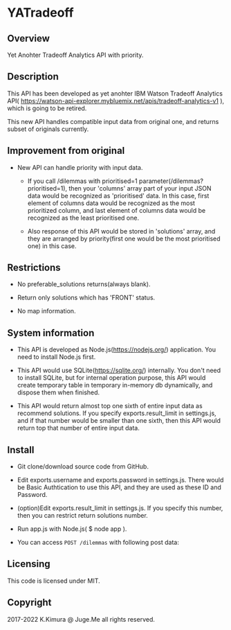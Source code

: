 # YATradeoff

## Overview

Yet Anohter Tradeoff Analytics API with priority.

## Description

This API has been developed as yet anohter IBM Watson Tradeoff Analytics API( https://watson-api-explorer.mybluemix.net/apis/tradeoff-analytics-v1 ), which is going to be retired.

This new API handles compatible input data from original one, and returns subset of originals currently.

## Improvement from original

- New API can handle priority with input data. 

    - If you call /dilemmas with prioritised=1 parameter(/dilemmas?prioritised=1), then your 'columns' array part of your input JSON data would be recognized as 'prioritised' data. In this case, first element of columns data would be recognized as the most prioritized column, and last element of columns data would be recognized as the least prioritised one. 

    - Also response of this API would be stored in 'solutions' array, and they are arranged by priority(first one would be the most prioritised one) in this case.

## Restrictions

- No preferable_solutions returns(always blank).

- Return only solutions which has 'FRONT' status.

- No map information.

## System information

- This API is developed as Node.js(https://nodejs.org/) application. You need to install Node.js first.

- This API would use SQLite(https://sqlite.org/) internally. You don't need to install SQLite, but for internal operation purpose, this API would create temporary table in temporary in-memory db dynamically, and dispose them when finished. 

- This API would return almost top one sixth of entire input data as recommend solutions. If you specify exports.result_limit in settings.js, and if that number would be smaller than one sixth, then this API would return top that number of entire input data.

## Install

- Git clone/download source code from GitHub.

- Edit exports.username and exports.password in settings.js. There would be Basic Authtication to use this API, and they are used as these ID and Password.

- (option)Edit exports.result_limit in settings.js. If you specify this number, then you can restrict return solutions number.

- Run app.js with Node.js( $ node app ).

- You can access `POST /dilemmas` with following post data:

## Licensing

This code is licensed under MIT.


## Copyright

2017-2022 K.Kimura @ Juge.Me all rights reserved.

